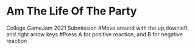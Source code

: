 # Am The Life Of The Party
College GameJam 2021 Submission
#Move around with the up,downleft, and right arrow keys
#Press A for positive reaction, and B for negative reaction
